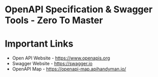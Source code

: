 # OpenAPI Specification & Swagger Tools - Zero To Master

# Important Links

- Open API Website - https://www.openapis.org
- Swagger Website - https://swagger.io
- OpenAPI Map - https://openapi-map.apihandyman.io/
